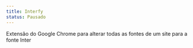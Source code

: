 ```yaml
---
title: Interfy
status: Pausado
---
```

Extensão do Google Chrome para alterar todas as fontes de um site para a fonte Inter
<!--more-->